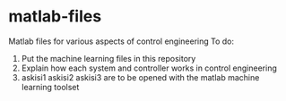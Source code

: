 # matlab-files
Matlab files for various aspects of control engineering
To do:
1) Put the machine learning files in this repository
2) Explain how each system and controller works in control engineering
3) askisi1 askisi2 askisi3 are to be opened with the matlab machine learning toolset
